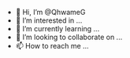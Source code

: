 - 👋 Hi, I’m @QhwameG
- 👀 I’m interested in ...
- 🌱 I’m currently learning ...
- 💞️ I’m looking to collaborate on ...
- 📫 How to reach me ...

<!---
QhwameG/QhwameG is a ✨ special ✨ repository because its `README.md` (this file) appears on your GitHub profile.
You can click the Preview link to take a look at your changes.
--->
